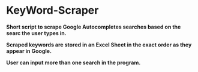 # KeyWord-Scraper
**Short script to scrape Google Autocompletes searches based on the searc the user types in.**

**Scraped keywords are stored in an Excel Sheet in the exact order as they appear in Google.**

**User can input more than one search in the program.**



